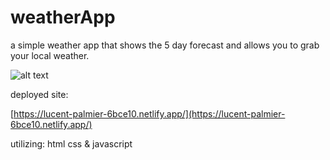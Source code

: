 # weatherApp
 
 a simple weather app that shows the 5 day forecast and allows you to grab your local weather.
 
![alt text](https://i.imgur.com/DtgcJuD.jpg)

deployed site:

[https://lucent-palmier-6bce10.netlify.app/](https://lucent-palmier-6bce10.netlify.app/)

utilizing:
html
css
& javascript
